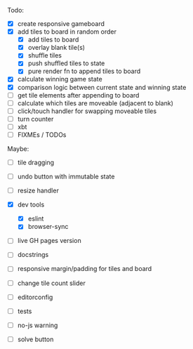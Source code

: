 Todo:

- [x] create responsive gameboard
- [x] add tiles to board in random order
  - [x] add tiles to board
  - [x] overlay blank tile(s)
  - [x] shuffle tiles
  - [x] push shuffled tiles to state
  - [x] pure render fn to append tiles to board
- [x] calculate winning game state
- [x] comparison logic between current state and winning state
- [ ] get tile elements after appending to board
- [ ] calculate which tiles are moveable (adjacent to blank)
- [ ] click/touch handler for swapping moveable tiles
- [ ] turn counter
- [ ] xbt
- [ ] FIXMEs / TODOs

Maybe:

- [ ] tile dragging
- [ ] undo button with immutable state
- [ ] resize handler

- [x] dev tools
  - [x] eslint
  - [x] browser-sync
- [ ] live GH pages version
- [ ] docstrings
- [ ] responsive margin/padding for tiles and board
- [ ] change tile count slider
- [ ] editorconfig
- [ ] tests
- [ ] no-js warning
- [ ] solve button
